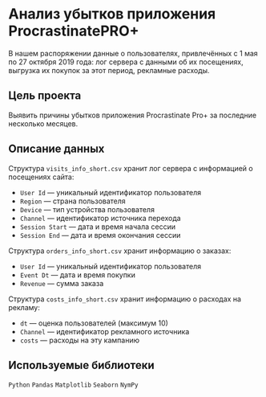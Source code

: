 # Анализ убытков приложения ProcrastinatePRO+

В нашем распоряжении данные о пользователях, привлечённых с 1 мая по 27 октября 2019 года: лог сервера с данными об их посещениях, выгрузка их покупок за этот период, рекламные расходы.

## Цель проекта
Выявить причины убытков приложения Procrastinate Pro+ за последние несколько месяцев.

## Описание данных

Структура `visits_info_short.csv` хранит лог сервера с информацией о посещениях сайта:
* `User Id` — уникальный идентификатор пользователя
* `Region` — страна пользователя
* `Device` — тип устройства пользователя
* `Channel` — идентификатор источника перехода
* `Session Start` — дата и время начала сессии
* `Session End` — дата и время окончания сессии

Структура `orders_info_short.csv` хранит информацию о заказах:
* `User Id` — уникальный идентификатор пользователя
* `Event Dt` — дата и время покупки
* `Revenue` — сумма заказа

Структура `costs_info_short.csv` хранит информацию о расходах на рекламу:
* `dt` — оценка пользователей (максимум 10)
* `Channel` — идентификатор рекламного источника
* `costs` — расходы на эту кампанию

## Используемые библиотеки
`Python` `Pandas` `Matplotlib` `Seaborn` `NymPy` 

